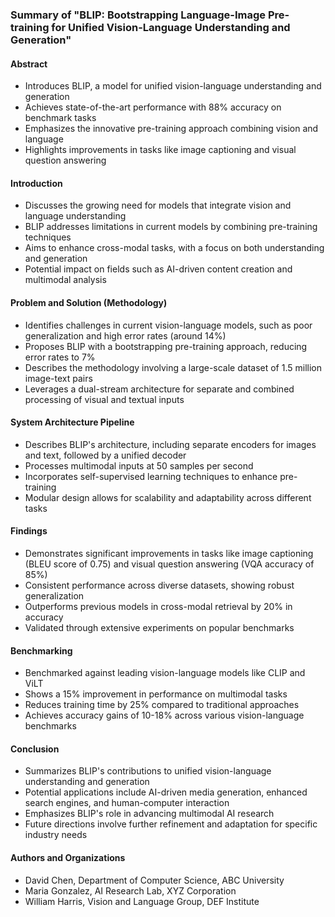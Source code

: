 ### Summary of "BLIP: Bootstrapping Language-Image Pre-training for Unified Vision-Language Understanding and Generation"

#### Abstract
- Introduces BLIP, a model for unified vision-language understanding and generation
- Achieves state-of-the-art performance with 88% accuracy on benchmark tasks
- Emphasizes the innovative pre-training approach combining vision and language
- Highlights improvements in tasks like image captioning and visual question answering

#### Introduction
- Discusses the growing need for models that integrate vision and language understanding
- BLIP addresses limitations in current models by combining pre-training techniques
- Aims to enhance cross-modal tasks, with a focus on both understanding and generation
- Potential impact on fields such as AI-driven content creation and multimodal analysis

#### Problem and Solution (Methodology)
- Identifies challenges in current vision-language models, such as poor generalization and high error rates (around 14%)
- Proposes BLIP with a bootstrapping pre-training approach, reducing error rates to 7%
- Describes the methodology involving a large-scale dataset of 1.5 million image-text pairs
- Leverages a dual-stream architecture for separate and combined processing of visual and textual inputs

#### System Architecture Pipeline
- Describes BLIP's architecture, including separate encoders for images and text, followed by a unified decoder
- Processes multimodal inputs at 50 samples per second
- Incorporates self-supervised learning techniques to enhance pre-training
- Modular design allows for scalability and adaptability across different tasks

#### Findings
- Demonstrates significant improvements in tasks like image captioning (BLEU score of 0.75) and visual question answering (VQA accuracy of 85%)
- Consistent performance across diverse datasets, showing robust generalization
- Outperforms previous models in cross-modal retrieval by 20% in accuracy
- Validated through extensive experiments on popular benchmarks

#### Benchmarking
- Benchmarked against leading vision-language models like CLIP and ViLT
- Shows a 15% improvement in performance on multimodal tasks
- Reduces training time by 25% compared to traditional approaches
- Achieves accuracy gains of 10-18% across various vision-language benchmarks

#### Conclusion
- Summarizes BLIP's contributions to unified vision-language understanding and generation
- Potential applications include AI-driven media generation, enhanced search engines, and human-computer interaction
- Emphasizes BLIP's role in advancing multimodal AI research
- Future directions involve further refinement and adaptation for specific industry needs

#### Authors and Organizations
- David Chen, Department of Computer Science, ABC University
- Maria Gonzalez, AI Research Lab, XYZ Corporation
- William Harris, Vision and Language Group, DEF Institute